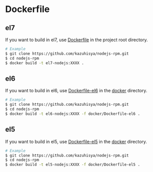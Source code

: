 # Dockerfile

## el7

If you want to build in el7, use [Dockerfile](https://github.com/kazuhisya/nodejs-rpm/blob/master/Dockerfile) in the project root directory.


```bash
# Example
$ git clone https://github.com/kazuhisya/nodejs-rpm.git
$ cd nodejs-rpm
$ docker build -t el7-nodejs:XXXX .
```

## el6

If you want to build in el6, use [Dockerfile-el6](https://github.com/kazuhisya/nodejs-rpm/blob/master/docker/Dockerfile-el6) in the [docker](https://github.com/kazuhisya/nodejs-rpm/tree/master/docker) directory.

```bash
# Example
$ git clone https://github.com/kazuhisya/nodejs-rpm.git
$ cd nodejs-rpm
$ docker build -t el6-nodejs:XXXX -f docker/Dockerfile-el6 .
```

## el5

If you want to build in el5, use [Dockerfile-el5](https://github.com/kazuhisya/nodejs-rpm/blob/master/docker/Dockerfile-el5) in the [docker](https://github.com/kazuhisya/nodejs-rpm/tree/master/docker) directory.

```bash
# Example
$ git clone https://github.com/kazuhisya/nodejs-rpm.git
$ cd nodejs-rpm
$ docker build -t el5-nodejs:XXXX -f docker/Dockerfile-el5 .
```
